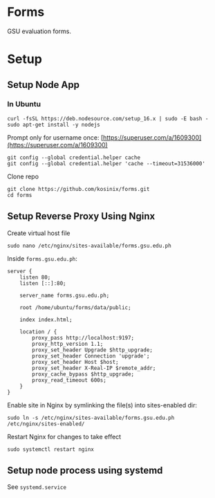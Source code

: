 # Forms

GSU evaluation forms.

# Setup

## Setup Node App

### In Ubuntu
    curl -fsSL https://deb.nodesource.com/setup_16.x | sudo -E bash -
    sudo apt-get install -y nodejs

Prompt only for username once: [https://superuser.com/a/1609300](https://superuser.com/a/1609300)

    git config --global credential.helper cache
    git config --global credential.helper 'cache --timeout=31536000'

Clone repo

    git clone https://github.com/kosinix/forms.git
    cd forms


## Setup Reverse Proxy Using Nginx 


Create virtual host file 

    sudo nano /etc/nginx/sites-available/forms.gsu.edu.ph


Inside `forms.gsu.edu.ph`:

    server {
        listen 80;
        listen [::]:80;

        server_name forms.gsu.edu.ph;

        root /home/ubuntu/forms/data/public;

        index index.html;

        location / {
            proxy_pass http://localhost:9197;
            proxy_http_version 1.1;
            proxy_set_header Upgrade $http_upgrade;
            proxy_set_header Connection 'upgrade';
            proxy_set_header Host $host;
            proxy_set_header X-Real-IP $remote_addr;
            proxy_cache_bypass $http_upgrade;
            proxy_read_timeout 600s;
        }
    }

Enable site in Nginx by symlinking the file(s) into sites-enabled dir:

`sudo ln -s /etc/nginx/sites-available/forms.gsu.edu.ph /etc/nginx/sites-enabled/`

Restart Nginx for changes to take effect

`sudo systemctl restart nginx`


## Setup node process using systemd 

See `systemd.service`